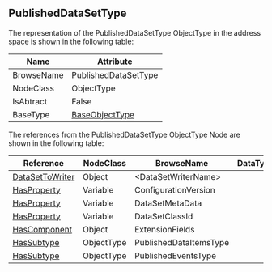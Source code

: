 <!-- objecttype -->
## PublishedDataSetType
The representation of the PublishedDataSetType ObjectType in the address space is shown in the following table:  

|Name|Attribute|
|---|---|
|BrowseName|PublishedDataSetType|
|NodeClass|ObjectType|
|IsAbtract|False|
|BaseType|[BaseObjectType](../../../Part5/ObjectTypes/BaseObjectType/readme.md)|

The references from the PublishedDataSetType ObjectType Node are shown in the following table:  

|Reference|NodeClass|BrowseName|DataType|TypeDefinition|ModellingRule|
|---|---|---|---|---|---|
|[DataSetToWriter](../../../Part14/ReferenceTypes/DataSetToWriter/readme.md)|Object|&lt;DataSetWriterName&gt;||[DataSetWriterType](../../Part14/ObjectTypes/DataSetWriterType/readme.md)|[OptionalPlaceholder](../../Objects/OptionalPlaceholder/readme.md)|
|[HasProperty](../../../Part3/ReferenceTypes/HasProperty/readme.md)|Variable|ConfigurationVersion||[PropertyType](../../Part5/VariableTypes/PropertyType/readme.md)|[Mandatory](../../Objects/Mandatory/readme.md)|
|[HasProperty](../../../Part3/ReferenceTypes/HasProperty/readme.md)|Variable|DataSetMetaData||[PropertyType](../../Part5/VariableTypes/PropertyType/readme.md)|[Mandatory](../../Objects/Mandatory/readme.md)|
|[HasProperty](../../../Part3/ReferenceTypes/HasProperty/readme.md)|Variable|DataSetClassId||[PropertyType](../../Part5/VariableTypes/PropertyType/readme.md)|[Optional](../../Objects/Optional/readme.md)|
|[HasComponent](../../../Part3/ReferenceTypes/HasComponent/readme.md)|Object|ExtensionFields||[ExtensionFieldsType](../../Part14/ObjectTypes/ExtensionFieldsType/readme.md)|[Optional](../../Objects/Optional/readme.md)|
|[HasSubtype](../../../Part3/ReferenceTypes/HasSubtype/readme.md)|ObjectType|PublishedDataItemsType||||
|[HasSubtype](../../../Part3/ReferenceTypes/HasSubtype/readme.md)|ObjectType|PublishedEventsType||||

